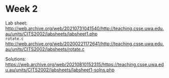 # Week 2

Lab sheet:
http://web.archive.org/web/20210731041540/http://teaching.csse.uwa.edu.au/units/CITS2002/labsheets/labsheet1.php \
`rotate.c`
http://web.archive.org/web/20200221172641/http://teaching.csse.uwa.edu.au/units/CITS2002/labsheets/rotate.c

Solutions: https://web.archive.org/web/20210810152315/https://teaching.csse.uwa.edu.au/units/CITS2002/labsheets/labsheet1-solns.php